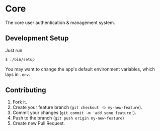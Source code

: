Core
======

The core user authentication & management system.

## Development Setup

Just run:

```bash
$ ./bin/setup
```

You may want to change the app's default environment variables, which lays in `.env`.


## Contributing

1. Fork it.
2. Create your feature branch (`git checkout -b my-new-feature`).
3. Commit your changes (`git commit -m 'add some feature'`).
4. Push to the branch (`git push origin my-new-feature`)
5. Create new Pull Request.
